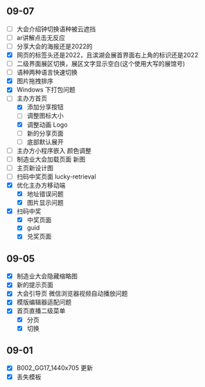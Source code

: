 ## 09-07

- [ ] 大会介绍钟切换语种被云遮挡
- [ ] ar讲解点击无反应
- [ ] 分享大会的海报还是2022的
- [x] 网页的标签头还是2022，且滨湖会展首界面右上角的标识还是2022
- [ ] 二级界面展区切换，展区文字显示空白(这个使用大写的展馆号)
- [ ] 语种两种语言快速切换
- [x] 图片拖拽排序
- [x] Windows 下打包问题
- [ ] 主办方首页
	- [x] 添加分享按钮
	- [ ] 调整图标大小
	- [x] 调整动画 Logo
	- [ ] 新的分享页面
	- [ ] 底部默认展开
- [ ] 主办方小程序嵌入 颜色调整
- [ ] 制造业大会加载页面 新图
- [ ] 主页新设计图
- [ ] 扫码中奖页面 lucky-retrieval
- [x] 优化主办方移动端
	- [x] 地址错误问题
	- [x] 图片显示问题
- [x] 扫码中奖
	- [x] 中奖页面
	- [x] guid
	- [x] 兑奖页面
## 09-05

- [x] 制造业大会隐藏缩略图
- [x] 新的提示页面
- [x] 大会引导页 微信浏览器视频自动播放问题
- [x] 模版编辑器适配问题
- [x] 首页直播二级菜单
	- [x] 分页
	- [x] 切换
## 09-01

- [x] B002_GG17_1440x705 更新
- [x] 丢失模板
